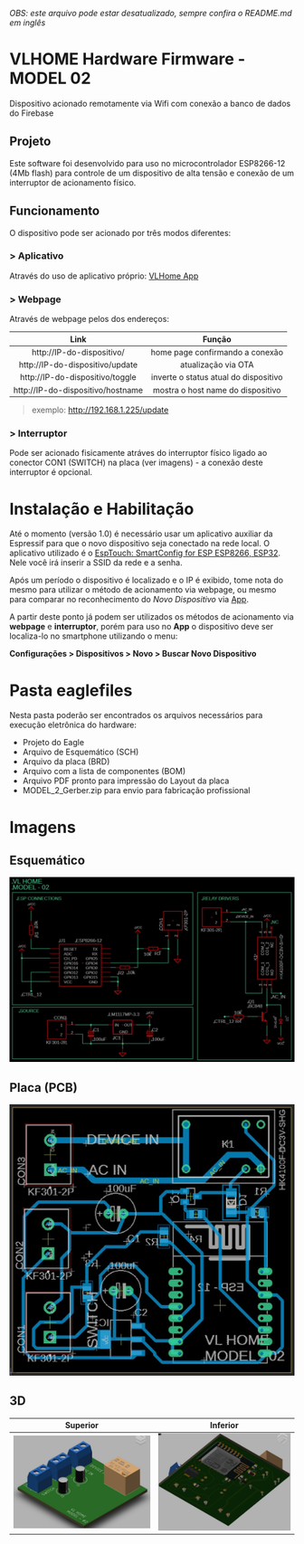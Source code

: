 _OBS: este arquivo pode estar desatualizado, sempre confira o README.md em inglês_

# VLHOME Hardware Firmware - MODEL 02

Dispositivo acionado remotamente via Wifi com conexão a banco de dados do Firebase

## Projeto

Este software foi desenvolvido para uso no microcontrolador ESP8266-12 (4Mb flash) para controle de um dispositivo de alta tensão e conexão de um interruptor de acionamento físico.

## Funcionamento

O dispositivo pode ser acionado por três modos diferentes:


### > Aplicativo
Através do uso de aplicativo próprio:  [VLHome App](https://github.com/vilelalabs/vlhome) 


### > Webpage
Através de webpage pelos dos endereços:

|Link |Função|
|:----------:|:----------:|
|http://IP-do-dispositivo/|home page confirmando a conexão|
|http://IP-do-dispositivo/update|atualização via OTA|
|http://IP-do-dispositivo/toggle|inverte o status atual do dispositivo|
|http://IP-do-dispositivo/hostname|mostra o host name do dispositivo|

> exemplo: http://192.168.1.225/update


### > Interruptor

Pode ser acionado fisicamente atráves do interruptor físico ligado ao conector CON1 (SWITCH) na placa (ver imagens) - a conexão deste interruptor é opcional.


# Instalação e Habilitação

Até o momento (versão 1.0) é necessário usar um aplicativo auxiliar da Espressif para que o novo dispositivo seja conectado na rede local. O aplicativo utilizado é o [EspTouch: SmartConfig for ESP ESP8266, ESP32](https://play.google.com/store/apps/details?id=com.khoazero123.iot_esptouch_demo). Nele você irá inserir a SSID da rede e a senha.

Após um período o dispositivo é localizado e o IP é exibido, tome nota do mesmo para utilizar o método de acionamento via webpage, ou mesmo para comparar no reconhecimento do *Novo Dispositivo* via [App](https://github.com/vilelalabs/vlhome).

A partir deste ponto já podem ser utilizados os métodos de acionamento via **webpage** e **interruptor**, porém para uso no **App** o dispositivo deve ser localiza-lo no smartphone utilizando o menu: 

**Configurações > Dispositivos > Novo > Buscar Novo Dispositivo**

# Pasta eaglefiles

Nesta pasta poderão ser encontrados os arquivos necessários para execução eletrônica do hardware:

- Projeto do Eagle
- Arquivo de Esquemático (SCH)
- Arquivo da placa (BRD)
- Arquivo com a lista de componentes (BOM)
- Arquivo PDF pronto para impressão do Layout da placa
- MODEL_2_Gerber.zip  para envio para fabricação profissional

# Imagens

## Esquemático
![](img/schematic.JPG)
## Placa (PCB)
![](img/board.JPG)
## 3D
|Superior |Inferior|
|:----------:|:----------:|
|![](img/3Dtop.JPG)|![](img/3Dbottom.JPG)|

